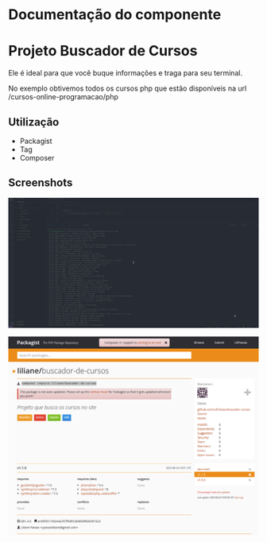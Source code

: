 # Documentação do componente


# Projeto Buscador de Cursos

Ele é ideal para que você buque informações e traga para seu terminal.

No exemplo obtivemos todos os cursos php que estão disponíveis na url /cursos-online-programacao/php


## Utilização

- Packagist
- Tag 
- Composer



## Screenshots

![App Screenshot](https://github.com/LiliPaixao/buscador-cursos/blob/main/buscador-de-curso.gif)

![Disponível no packagist](https://github.com/LiliPaixao/buscador-cursos/blob/main/tela-packagist.png)

